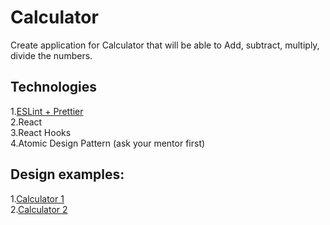 # Calculator
Create application for Calculator that will be able to Add, subtract, multiply, divide the numbers.

## Technologies
1.[ESLint + Prettier](https://github.com/ebs-integrator/ebs-fe-internship-test-1)<br>
2.React<br>
3.React Hooks<br>
4.Atomic Design Pattern (ask your mentor first)<br>
## Design examples:
1.[Calculator 1](https://prnt.sc/t49oxf)<br>
2.[Calculator 2](https://prnt.sc/t49ptg)
